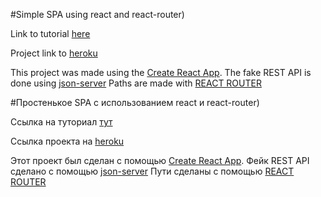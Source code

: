 #Simple SPA using react and react-router)

Link to tutorial [here](https://www.youtube.com/watch?v=rIoflwHFd6o&list=PLcCp4mjO-z9_4Wak3Uq8dEWC6H1fbSNgL)

Project link to [heroku](https://sleepy-beach-45496.herokuapp.com/)

This project was made using the [Create React App](https://github.com/facebook/create-react-app).
The fake REST API is done using [json-server](https://github.com/typicode/json-server)
Paths are made with [REACT ROUTER](https://github.com/ReactTraining/react-router)



#Простенькое SPA с использованием react и react-router)

Ссылка на туториал [тут](https://www.youtube.com/watch?v=rIoflwHFd6o&list=PLcCp4mjO-z9_4Wak3Uq8dEWC6H1fbSNgL)

Ссылка проекта на [heroku](https://sleepy-beach-45496.herokuapp.com/)

Этот проект был сделан c помощью [Create React App](https://github.com/facebook/create-react-app).
Фейк REST API сделано с помощью [json-server](https://github.com/typicode/json-server)
Пути сделаны с помощью [REACT ROUTER](https://github.com/ReactTraining/react-router)

